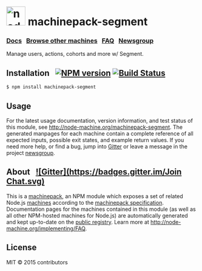 
<h1>
  <a href="http://node-machine.org" title="Node-Machine public registry"><img alt="node-machine logo" title="Node-Machine Project" src="http://node-machine.org/images/machine-anthropomorph-for-white-bg.png" width="50" /></a>
  machinepack-segment
</h1>

### [Docs](http://node-machine.org/machinepack-segment) &nbsp; [Browse other machines](http://node-machine.org/machinepacks) &nbsp;  [FAQ](http://node-machine.org/implementing/FAQ)  &nbsp;  [Newsgroup](https://groups.google.com/forum/?hl=en#!forum/node-machine)

Manage users, actions, cohorts and more w/ Segment.


## Installation &nbsp; [![NPM version](https://badge.fury.io/js/machinepack-segment.svg)](http://badge.fury.io/js/machinepack-segment) [![Build Status](https://travis-ci.org/mikermcneil/machinepack-segment.png?branch=master)](https://travis-ci.org/mikermcneil/machinepack-segment)

```sh
$ npm install machinepack-segment
```

## Usage

For the latest usage documentation, version information, and test status of this module, see <a href="http://node-machine.org/machinepack-segment" title="Manage users, actions, cohorts and more w/ Segment. (for node.js)">http://node-machine.org/machinepack-segment</a>.  The generated manpages for each machine contain a complete reference of all expected inputs, possible exit states, and example return values.  If you need more help, or find a bug, jump into [Gitter](https://gitter.im/node-machine/general) or leave a message in the project [newsgroup](https://groups.google.com/forum/?hl=en#!forum/node-machine).

## About  &nbsp; [![Gitter](https://badges.gitter.im/Join Chat.svg)](https://gitter.im/node-machine/general?utm_source=badge&utm_medium=badge&utm_campaign=pr-badge&utm_content=badge)

This is a [machinepack](http://node-machine.org/machinepacks), an NPM module which exposes a set of related Node.js [machines](http://node-machine.org/spec/machine) according to the [machinepack specification](http://node-machine.org/spec/machinepack).
Documentation pages for the machines contained in this module (as well as all other NPM-hosted machines for Node.js) are automatically generated and kept up-to-date on the <a href="http://node-machine.org" title="Public machine registry for Node.js">public registry</a>.
Learn more at <a href="http://node-machine.org/implementing/FAQ" title="Machine Project FAQ (for implementors)">http://node-machine.org/implementing/FAQ</a>.

## License

MIT &copy; 2015 contributors

